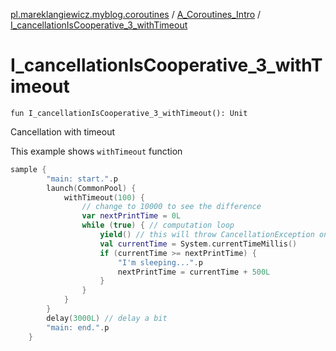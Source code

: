 [pl.mareklangiewicz.myblog.coroutines](../index.md) / [A_Coroutines_Intro](index.md) / [I_cancellationIsCooperative_3_withTimeout](.)

# I_cancellationIsCooperative_3_withTimeout

`fun I_cancellationIsCooperative_3_withTimeout(): Unit`

Cancellation with timeout

This example shows `withTimeout` function

``` kotlin
sample {
        "main: start.".p
        launch(CommonPool) {
            withTimeout(100) {
                // change to 10000 to see the difference
                var nextPrintTime = 0L
                while (true) { // computation loop
                    yield() // this will throw CancellationException on timeout
                    val currentTime = System.currentTimeMillis()
                    if (currentTime >= nextPrintTime) {
                        "I'm sleeping...".p
                        nextPrintTime = currentTime + 500L
                    }
                }
            }
        }
        delay(3000L) // delay a bit
        "main: end.".p
    }
```

